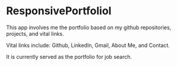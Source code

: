 # ResponsivePortfolioI

This app involves me the portfolio based on my github repositories, projects, and vital links.

Vital links include: Github, LinkedIn, Gmail, About Me, and Contact.

It is currently served as the portfolio for job search.
 
